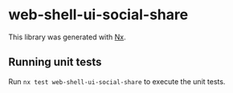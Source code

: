 # web-shell-ui-social-share

This library was generated with [Nx](https://nx.dev).

## Running unit tests

Run `nx test web-shell-ui-social-share` to execute the unit tests.
